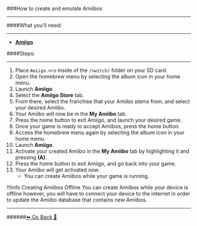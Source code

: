 ###How to create and emulate Amiibos
***

####What you'll need:
***
* [**Amiigo**](https://github.com/CompSciOrBust/Amiigo/releases/latest/download/Amiigo.nro)

####Steps:
***
1. Place `Amiigo.nro` inside of the `/switch/` folder on your SD card.
2. Open the homebrew menu by selecting the album icon in your home menu.
3. Launch **Amiigo**.
4. Select the **Amiigo Store** tab.
5. From there, select the franchise that your Amiibo stems from, and select your desired Amiibo.
6. Your Amiibo will now be in the **My Amiibo** tab.
7. Press the home button to exit Amiigo, and launch your desired game.
8. Once your game is ready to accept Amiibos, press the home button.
9. Access the homebrew menu again by selecting the album icon in your home menu.
10. Launch **Amiigo**.
11. Activate your created Amiibo in the **My Amiibo** tab by highlighting it and pressing **(A)**.
12. Press the home button to exit Amiigo, and go back into your game.
13. Your Amiibo will get activated now.
	* You can create Amiibos while your game is running.

!!!info Creating Amiibos Offline
	You can create Amiibos while your device is offline however, you will have to connect your device to the internet in order to update the Amiibo database that contains new Amiibos.

***
######[⬅️ Go Back 🦝](https://rentry.org/homebrewandmisc)
